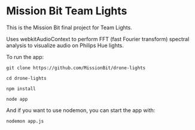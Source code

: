 Mission Bit Team Lights
=======================

This is the Mission Bit final project for Team Lights.

Uses webkitAudioContext to perform FFT (fast Fourier transform) spectral analysis to visualize audio on Philips Hue lights.


To run the app:

```
git clone https://github.com/MissionBit/drone-lights

cd drone-lights

npm install

node app
```


And if you want to use nodemon, you can start the app with:

```
nodemon app.js
```
